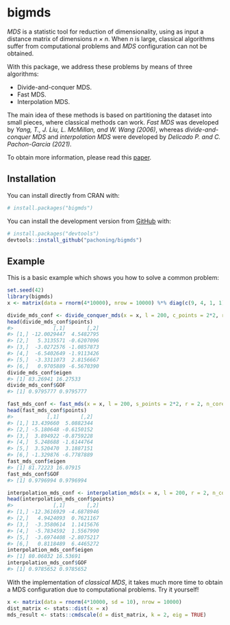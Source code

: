 
<!-- README.md is generated from README.Rmd. Please edit that file -->

# bigmds

<!-- badges: start -->

<!-- badges: end -->

*MDS* is a statistic tool for reduction of dimensionality, using as
input a distance matrix of dimensions *n × n*. When *n* is large,
classical algorithms suffer from computational problems and *MDS*
configuration can not be obtained.

With this package, we address these problems by means of three
algorithms:

  - Divide-and-conquer MDS.
  - Fast MDS.
  - Interpolation MDS.

The main idea of these methods is based on partitioning the dataset into
small pieces, where classical methods can work. *Fast MDS* was developed
by *Yang, T., J. Liu, L. McMillan, and W. Wang (2006)*, whereas
*divide-and-conquer MDS* and *interpolation MDS* were developed by
*Delicado P. and C. Pachon-Garcia (2021).*

To obtain more information, please read this
[paper](https://arxiv.org/abs/2007.11919).

## Installation

You can install directly from CRAN with:

``` r
# install.packages("bigmds")
```

You can install the development version from
[GitHub](https://github.com/) with:

``` r
# install.packages("devtools")
devtools::install_github("pachoning/bigmds")
```

## Example

This is a basic example which shows you how to solve a common problem:

``` r
set.seed(42)
library(bigmds)
x <- matrix(data = rnorm(4*10000), nrow = 10000) %*% diag(c(9, 4, 1, 1))

divide_mds_conf <- divide_conquer_mds(x = x, l = 200, c_points = 2*2, r = 2, n_cores = 1, dist_fn = stats::dist)
head(divide_mds_conf$points)
#>             [,1]       [,2]
#> [1,] -12.0029447  4.5482795
#> [2,]   5.3135571 -0.6207096
#> [3,]  -3.0272576 -1.0857873
#> [4,]  -6.5402649 -1.9113426
#> [5,]  -3.3311073  2.8156667
#> [6,]   0.9705889 -6.5670390
divide_mds_conf$eigen
#> [1] 83.26941 16.27533
divide_mds_conf$GOF
#> [1] 0.9795777 0.9795777

fast_mds_conf <- fast_mds(x = x, l = 200, s_points = 2*2, r = 2, n_cores = 1, dist_fn = stats::dist)
head(fast_mds_conf$points)
#>           [,1]       [,2]
#> [1,] 13.439660  5.0882344
#> [2,] -5.180648 -0.6150152
#> [3,]  3.894922 -0.8759228
#> [4,]  5.248688 -1.6144764
#> [5,]  3.520470  3.1887151
#> [6,] -1.329876 -6.7787889
fast_mds_conf$eigen
#> [1] 81.72223 16.07915
fast_mds_conf$GOF
#> [1] 0.9796994 0.9796994

interpolation_mds_conf <- interpolation_mds(x = x, l = 200, r = 2, n_cores = 1, dist_fn = stats::dist)
head(interpolation_mds_conf$points)
#>             [,1]       [,2]
#> [1,] -12.3616929 -4.6878946
#> [2,]   4.9424093  0.7621167
#> [3,]  -3.3580614  1.1415676
#> [4,]  -5.7834592  1.5567990
#> [5,]  -3.6974408 -2.8075217
#> [6,]   0.8118489  6.4465272
interpolation_mds_conf$eigen
#> [1] 80.06032 16.53691
interpolation_mds_conf$GOF
#> [1] 0.9785652 0.9785652
```

With the implementation of *classical MDS*, it takes much more time to
obtain a MDS configuration due to computational problems. Try it
yourself\!

``` r
x <- matrix(data = rnorm(4*10000, sd = 10), nrow = 10000)
dist_matrix <- stats::dist(x = x)
mds_result <- stats::cmdscale(d = dist_matrix, k = 2, eig = TRUE)
```
